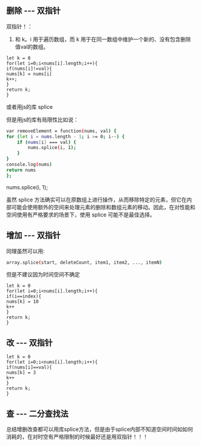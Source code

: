 ## 删除 --- 双指针
双指针！：
1. 和 k。i 用于遍历数组，而 k 用于在同一数组中维护一个新的、没有包含删除值val的数组。

```code
let k = 0
for(let i=0;i<nums[i].length;i++){
if(nums[i]!=val){
nums[k] = nums[i]
k++;
}
return k;
}
```

或者用js的库 splice

但是用js的库有局限性比如说： 

```bash
var removeElement = function(nums, val) {
for (let i = nums.length - 1; i >= 0; i--) {
    if (nums[i] === val) {
        nums.splice(i, 1); 
    }
}
console.log(nums)
return nums
};
```
nums.splice(i, 1);

虽然 splice 方法确实可以在原数组上进行操作，从而移除特定的元素，但它在内部可能会使用额外的空间来处理元素的删除和数组元素的移动。因此，在对性能和空间使用有严格要求的场景下，使用 splice 可能不是最佳选择。


## 增加 --- 双指针

同理虽然可以用:  

```bash
array.splice(start, deleteCount, item1, item2, ..., itemN)
```

但是不建议因为时间空间不确定


```code
let k = 0
for(let i=0;i<nums[i].length;i++){
if(i==index){
nums[k] = 10
k++
}
return k;
}
```

## 改 --- 双指针

```code
let k = 0
for(let i=0;i<nums[i].length;i++){
if(nums[i]==val){
nums[k] = 3
k++
}
return k;
}
```


## 查 --- 二分查找法


总结增删改查都可以用库splice方法，但是由于splice内部不知道空间时间如如何消耗的，在对时空有严格限制的时候最好还是用双指针！！！
